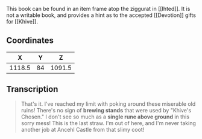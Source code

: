  

This book can be found in an item frame atop the ziggurat in [[Ihted]]. It is not a writable book, and provides a hint as to the accepted [[Devotion]] gifts for [[Khive]].

## Coordinates
| **X**  | **Y** | **Z**  |
| :----: | :---: | :----: |
| 1118.5 |  84   | 1091.5 |

## Transcription
> That's it. I've reached my limit with poking around these miserable old ruins! There's no sign of **brewing stands** that were used by "Khive's Chosen." I don't see so much as a **single rune above ground** in this sorry mess! This is the last straw. I'm out of here, and I'm never taking another job at Ancehl Castle from that slimy coot!
